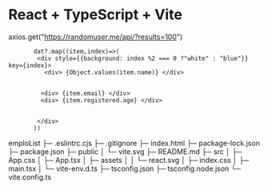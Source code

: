# React + TypeScript + Vite

 axios.get("https://randomuser.me/api/?results=100")

           dat?.map((item,index)=>(
            <div style={{background: index %2 === 0 ?"white" : "blue"}} key={index}>
              <div> {Object.values(item.name)} </div>
           
            
             <div> {item.email} </div>
             <div> {item.registered.age} </div>
             
            
            </div>
           ))
          



emploList
├─ .eslintrc.cjs
├─ .gitignore
├─ index.html
├─ package-lock.json
├─ package.json
├─ public
│  └─ vite.svg
├─ README.md
├─ src
│  ├─ App.css
│  ├─ App.tsx
│  ├─ assets
│  │  └─ react.svg
│  ├─ index.css
│  ├─ main.tsx
│  └─ vite-env.d.ts
├─ tsconfig.json
├─ tsconfig.node.json
└─ vite.config.ts

```